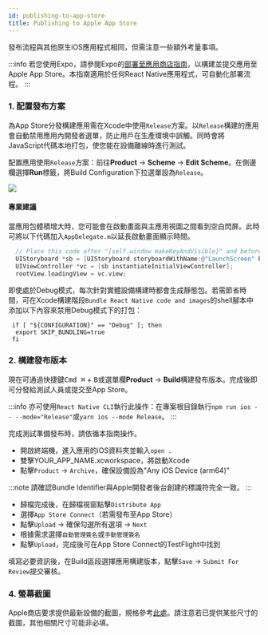 ```yaml
---
id: publishing-to-app-store
title: Publishing to Apple App Store
---
```


發布流程與其他原生iOS應用程式相同，但需注意一些額外考量事項。

:::info
若您使用Expo，請參閱Expo的[部署至應用商店指南](https://docs.expo.dev/distribution/app-stores/)，以構建並提交應用至Apple App Store。本指南適用於任何React Native應用程式，可自動化部署流程。
:::

### 1. 配置發布方案

為App Store分發構建應用需在Xcode中使用`Release`方案。以`Release`構建的應用會自動禁用應用內開發者選單，防止用戶在生產環境中誤觸。同時會將JavaScript代碼本地打包，使您能在設備離線時進行測試。

配置應用使用`Release`方案：前往**Product** → **Scheme** → **Edit Scheme**。在側邊欄選擇**Run**標籤，將Build Configuration下拉選單設為`Release`。

![](/docs/assets/ConfigureReleaseScheme.png)

#### 專業建議

當應用包體積增大時，您可能會在啟動畫面與主應用視圖之間看到空白閃屏。此時可將以下代碼加入`AppDelegate.m`以延長啟動畫面顯示時間。

```objectivec
  // Place this code after "[self.window makeKeyAndVisible]" and before "return YES;"
  UIStoryboard *sb = [UIStoryboard storyboardWithName:@"LaunchScreen" bundle:nil];
  UIViewController *vc = [sb instantiateInitialViewController];
  rootView.loadingView = vc.view;
```

即使處於Debug模式，每次針對實體設備構建時都會生成靜態包。若需節省時間，可在Xcode構建階段`Bundle React Native code and images`的shell腳本中添加以下內容來禁用Debug模式下的打包：

```shell
 if [ "${CONFIGURATION}" == "Debug" ]; then
  export SKIP_BUNDLING=true
 fi
```

### 2. 構建發布版本

現在可通過快捷鍵<kbd>Cmd ⌘</kbd> + <kbd>B</kbd>或選單欄**Product** → **Build**構建發布版本。完成後即可分發給測試人員或提交至App Store。

:::info
亦可使用`React Native CLI`執行此操作：在專案根目錄執行`npm run ios -- --mode="Release"`或`yarn ios --mode Release`。
:::

完成測試準備發布時，請依循本指南操作。

- 開啟終端機，進入應用的iOS資料夾並輸入`open .`
- 雙擊YOUR_APP_NAME.xcworkspace，將啟動Xcode
- 點擊`Product` → `Archive`，確保設備設為"Any iOS Device (arm64)"

:::note
請確認Bundle Identifier與Apple開發者後台創建的標識符完全一致。
:::

- 歸檔完成後，在歸檔視窗點擊`Distribute App`
- 選擇`App Store Connect`（若需發布至App Store）
- 點擊`Upload` → 確保勾選所有選項 → `Next`
- 根據需求選擇`自動管理簽名`或`手動管理簽名`
- 點擊`Upload`，完成後可在App Store Connect的TestFlight中找到

填寫必要資訊後，在Build區段選擇應用構建版本，點擊`Save` → `Submit For Review`提交審核。

### 4. 螢幕截圖

Apple商店要求提供最新設備的截圖，規格參考[此處](https://developer.apple.com/help/app-store-connect/reference/screenshot-specifications/)。請注意若已提供某些尺寸的截圖，其他相關尺寸可能非必填。